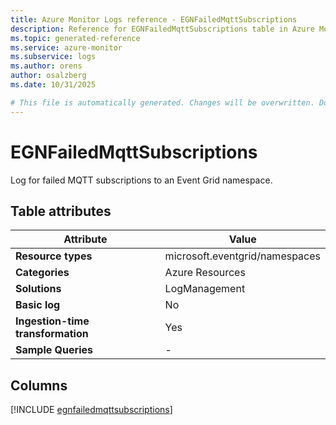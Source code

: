 ```yaml
---
title: Azure Monitor Logs reference - EGNFailedMqttSubscriptions
description: Reference for EGNFailedMqttSubscriptions table in Azure Monitor Logs.
ms.topic: generated-reference
ms.service: azure-monitor
ms.subservice: logs
ms.author: orens
author: osalzberg
ms.date: 10/31/2025

# This file is automatically generated. Changes will be overwritten. Do not change this file directly.
---
```


# EGNFailedMqttSubscriptions

Log for failed MQTT subscriptions to an Event Grid namespace.


## Table attributes

|Attribute|Value|
|---|---|
|**Resource types**|microsoft.eventgrid/namespaces|
|**Categories**|Azure Resources|
|**Solutions**| LogManagement|
|**Basic log**|No|
|**Ingestion-time transformation**|Yes|
|**Sample Queries**|-|



## Columns
  
[!INCLUDE [egnfailedmqttsubscriptions](~/reusable-content/ce-skilling/azure/includes/azure-monitor/reference/tables/egnfailedmqttsubscriptions-include.md)]
